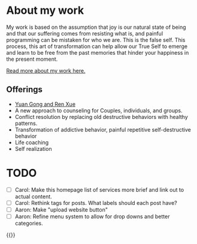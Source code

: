 # About my work

My work is based on the assumption that joy is our natural state of being and
that our suffering comes from resisting what is, and painful programming can be
mistaken for who we are. This is the false self. This process, this art of
transformation can help allow our True Self to emerge and learn to be free from
the past memories that hinder your happiness in the present moment.

[Read more about my work here.](/top/my-work)

## Offerings

* [Yuan Gong and Ren Xue](post/2017-05-02-yuan-gong-and-ren-xue-teachings)
* A new approach to counseling for Couples, individuals, and groups.
* Conflict resolution by replacing old destructive behaviors with healthy patterns.
* Transformation of addictive behavior, painful repetitive self-destructive behavior
* Life coaching
* Self realization

# TODO

* [ ] Carol: Make this homepage list of services more brief and link out to
  actual content.
* [ ] Carol: Rethink tags for posts. What labels should each post have?
* [ ] Aaron: Make "upload website button"
* [ ] Aaron: Refine menu system to allow for drop downs and better categories.

{{<contactform>}}
